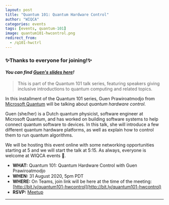 ```yaml
---
layout: post
title: "Quantum 101: Quantum Hardware Control"
author: "WIQCA"
categories: events
tags: [events, quantum-101]
image: quantum101-hwcontrol.png
redirect_from:
  - /q101-hwctrl
---
```


### ✨Thanks to everyone for joining!✨
#### _You can find [Guen's slides here](http://wiqca2020.guen.pw)!_

> This is part of the Quantum 101 talk series, featuring speakers giving inclusive introductions to quantum computing and related topics.

In this installment of the Quantum 101 series, Guen Prawiroatmodjo from [Microsoft Quantum](https://www.microsoft.com/en-us/quantum) will be talking about _quantum hardware control_.

Guen (she/her) is a Dutch quantum physicist, software engineer at Microsoft Quantum, and has worked on building software systems to help connect quantum software to devices. In this talk, she will introduce a few different quantum hardware platforms, as well as explain how to control them to run quantum algorithms.

We will be hosting this event online with some networking opportunities starting at 5 and we will start the talk at 5:15. As always, everyone is welcome at WIQCA events 💖.

- **WHAT:** Quantum 101: Quantum Hardware Control with Guen Prawiroatmodjo
- **WHEN:** 31 August 2020, 5pm PDT
- **WHERE:** On Teams, join link will be here at the time of the meeting: [http://bit.ly/quantum101-hwcontrol](http://bit.ly/quantum101-hwcontrol)
- **RSVP:** [Meetup](https://www.meetup.com/wiqca-sea/events/272814133/)

----
